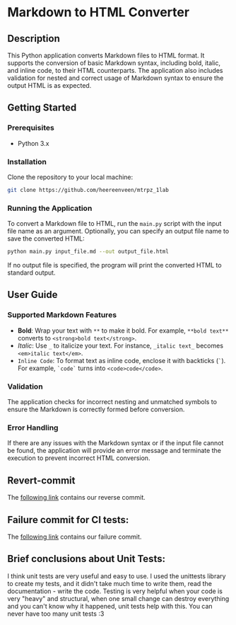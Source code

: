 # Markdown to HTML Converter

## Description
This Python application converts Markdown files to HTML format. It supports the conversion of basic Markdown syntax, including bold, italic, and inline code, to their HTML counterparts. The application also includes validation for nested and correct usage of Markdown syntax to ensure the output HTML is as expected.

## Getting Started

### Prerequisites
- Python 3.x

### Installation
Clone the repository to your local machine:
   ```sh
   git clone https://github.com/heereenveen/mtrpz_1lab
   ```

### Running the Application
To convert a Markdown file to HTML, run the `main.py` script with the input file name as an argument. Optionally, you can specify an output file name to save the converted HTML:

```sh
python main.py input_file.md --out output_file.html
```

If no output file is specified, the program will print the converted HTML to standard output.

## User Guide

### Supported Markdown Features
- **Bold**: Wrap your text with `**` to make it bold. For example, `**bold text**` converts to `<strong>bold text</strong>`.
- *Italic*: Use `_` to italicize your text. For instance, `_italic text_` becomes `<em>italic text</em>`.
- `Inline Code`: To format text as inline code, enclose it with backticks (`` ` ``). For example, `` `code` `` turns into `<code>code</code>`.

### Validation
The application checks for incorrect nesting and unmatched symbols to ensure the Markdown is correctly formed before conversion.

### Error Handling
If there are any issues with the Markdown syntax or if the input file cannot be found, the application will provide an error message and terminate the execution to prevent incorrect HTML conversion.

## Revert-commit
The [following link](https://github.com/heereenveen/mtrpz_1lab/commit/789b3fd20cd69e7ea2a349c2456b45ca08eedab1) contains our reverse commit.

## Failure commit for CI tests:
The [following link](https://github.com/heereenveen/mtrpz_1lab/commit/cba4a3fd18f35dd38cd2773df12bd53352e08e23) contains our failure commit.

## Brief conclusions about Unit Tests:
I think unit tests are very useful and easy to use. I used the unittests library to create my tests, and it didn't take much time to write them, read the documentation - write the code. Testing is very helpful when your code is very "heavy" and structural, when one small change can destroy everything and you can't know why it happened, unit tests help with this. You can never have too many unit tests :3